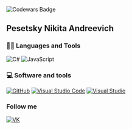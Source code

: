 
![Codewars Badge](https://www.codewars.com/users/Frein/badges/large)
## Pesetsky Nikita Andreevich

### 👨‍💻 Languages and Tools
![C#](https://img.shields.io/badge/Csharp-282828?style=for-the-badge&logo=Csharp&logoColor=1451A4)
![JavaScript](https://img.shields.io/badge/JavaScript-282828?style=for-the-badge&logo=JavaScript&logoColor=FFD700)

### 💻 Software and tools
<p>
    <a href="https://github.com/"><img alt="GitHub" src="https://img.shields.io/badge/GitHub-000001.svg?style=for-the-badge&logo=github&logoColor=white"></a>
    <a href="https://code.visualstudio.com/"><img alt="Visual Studio Code" src="https://img.shields.io/badge/Visual%20Studio%20Code-0078d7.svg?style=for-the-badge&logo=visual-studio-code&logoColor=white"></a>
    <a href="https://visualstudio.microsoft.com/"><img alt="Visual Studio" src="https://img.shields.io/badge/Visual%20Studio-8b00ff.svg?style=for-the-badge&logo=visual-studio&logoColor=white"></a>
</p>

### Follow me
[![VK](https://img.shields.io/badge/VK-282828?style=for-the-badge&logo=VK&logoColor=1451A4)](https://vk.com/freizn)
